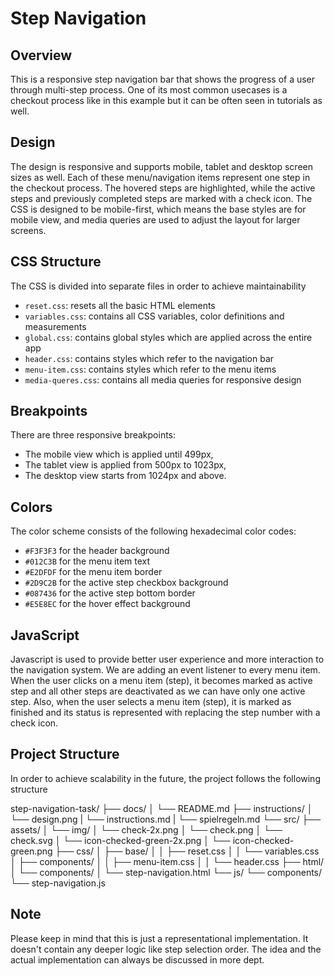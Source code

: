 # Step Navigation

## Overview

This is a responsive step navigation bar that shows the progress of a user through multi-step process. One of its most common usecases is a checkout process like in this example but it can be often seen in tutorials as well.

## Design

The design is responsive and supports mobile, tablet and desktop screen sizes as well. Each of these menu/navigation items represent one step in the checkout process.
The hovered steps are highlighted, while the active steps and previously completed steps are marked with a check icon. The CSS is designed to be mobile-first, which means the base styles are for mobile view, and media queries are used to adjust the layout for larger screens.

## CSS Structure

The CSS is divided into separate files in order to achieve maintainability

- `reset.css`: resets all the basic HTML elements
- `variables.css`: contains all CSS variables, color definitions and measurements
- `global.css`: contains global styles which are applied across the entire app
- `header.css`: contains styles which refer to the navigation bar
- `menu-item.css`: contains styles which refer to the menu items
- `media-queres.css`: contains all media queries for responsive design

## Breakpoints

There are three responsive breakpoints:

- The mobile view which is applied until 499px,
- The tablet view is applied from 500px to 1023px,
- The desktop view starts from 1024px and above.

## Colors

The color scheme consists of the following hexadecimal color codes:

- `#F3F3F3` for the header background
- `#012C3B` for the menu item text
- `#E2DFDF` for the menu item border
- `#2D9C2B` for the active step checkbox background
- `#087436` for the active step bottom border
- `#E5E8EC` for the hover effect background

## JavaScript

Javascript is used to provide better user experience and more interaction to the navigation system. We are adding an event listener to every menu item. When the user clicks on a menu item (step), it becomes marked as active step and all other steps are deactivated as we can have only one active step. Also, when the user selects a menu item (step), it is marked as finished and its status is represented with replacing the step number with a check icon.

## Project Structure

In order to achieve scalability in the future, the project follows the following structure

step-navigation-task/
├── docs/
│ └── README.md
├── instructions/
│ └── design.png
| └── instructions.md
| └── spielregeln.md
└── src/
├── assets/
│ └── img/
│ └── check-2x.png
│ └── check.png
│ └── check.svg
│ └── icon-checked-green-2x.png
│ └── icon-checked-green.png
├── css/
│ ├── base/
│ │ ├── reset.css
│ │ └── variables.css
│ ├── components/
│ │ ├── menu-item.css
│ │ └── header.css
├── html/
│ └── components/
│ └── step-navigation.html
└── js/
└── components/
└── step-navigation.js

## Note

Please keep in mind that this is just a representational implementation. It doesn't contain any deeper logic like step selection order.
The idea and the actual implementation can always be discussed in more dept.
